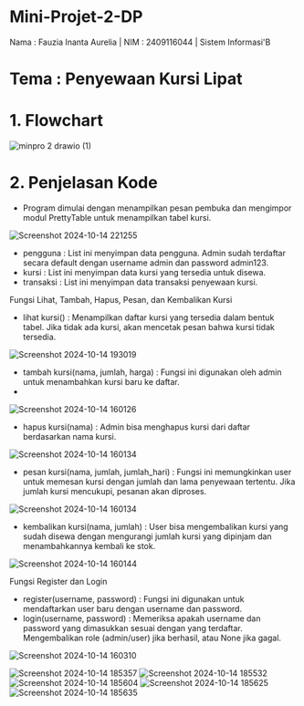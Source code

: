 # Mini-Projet-2-DP
Nama : Fauzia Inanta Aurelia | NIM : 2409116044 | Sistem Informasi'B
# Tema : Penyewaan Kursi Lipat

# 1. Flowchart
![minpro 2 drawio (1)](https://github.com/user-attachments/assets/21a12d1a-fbcd-465e-a3c0-88d5faae4678)

# 2. Penjelasan Kode
- Program dimulai dengan menampilkan pesan pembuka dan mengimpor modul PrettyTable untuk menampilkan tabel kursi.
  
![Screenshot 2024-10-14 221255](https://github.com/user-attachments/assets/6623ece8-5df1-4fa7-891a-705c159a5d3a)

- pengguna : List ini menyimpan data pengguna. Admin sudah terdaftar secara default dengan username admin dan password admin123.
-  kursi : List ini menyimpan data kursi yang tersedia untuk disewa.
-  transaksi : List ini menyimpan data transaksi penyewaan kursi.

Fungsi Lihat, Tambah, Hapus, Pesan, dan Kembalikan Kursi

- lihat kursi() : Menampilkan daftar kursi yang tersedia dalam bentuk tabel. Jika tidak ada kursi, akan mencetak pesan bahwa kursi tidak tersedia.
  
![Screenshot 2024-10-14 193019](https://github.com/user-attachments/assets/01798e84-1c56-4ff1-95f4-a54b2308fcfb)

- tambah kursi(nama, jumlah, harga) : Fungsi ini digunakan oleh admin untuk menambahkan kursi baru ke daftar.
- 
![Screenshot 2024-10-14 160126](https://github.com/user-attachments/assets/b1d332c4-e1be-4cb3-a1d2-0ae0bad71343)

- hapus kursi(nama) : Admin bisa menghapus kursi dari daftar berdasarkan nama kursi.
  
![Screenshot 2024-10-14 160134](https://github.com/user-attachments/assets/e8e251f9-8f3d-4b74-b0d3-d94ddf73fe92)

- pesan kursi(nama, jumlah, jumlah_hari) : Fungsi ini memungkinkan user untuk memesan kursi dengan jumlah dan lama penyewaan tertentu. Jika jumlah kursi mencukupi, pesanan akan diproses.

![Screenshot 2024-10-14 160134](https://github.com/user-attachments/assets/e8e251f9-8f3d-4b74-b0d3-d94ddf73fe92)

- kembalikan kursi(nama, jumlah) : User bisa mengembalikan kursi yang sudah disewa dengan mengurangi jumlah kursi yang dipinjam dan menambahkannya kembali ke stok.

![Screenshot 2024-10-14 160144](https://github.com/user-attachments/assets/fb4570c4-6992-4b0a-8ad3-a79010913aed)

Fungsi Register dan Login

- register(username, password) : Fungsi ini digunakan untuk mendaftarkan user baru dengan username dan password.
-  login(username, password) : Memeriksa apakah username dan password yang dimasukkan sesuai dengan yang terdaftar. Mengembalikan role (admin/user) jika berhasil, atau None jika gagal.


![Screenshot 2024-10-14 160310](https://github.com/user-attachments/assets/b1e74356-7029-4f50-a2c5-92d7e5dae57c)


![Screenshot 2024-10-14 185357](https://github.com/user-attachments/assets/6051bf94-0e78-410d-9801-77243cf4224d)
![Screenshot 2024-10-14 185532](https://github.com/user-attachments/assets/870656dd-d0b7-40e7-bc88-0d355c5b5026)
![Screenshot 2024-10-14 185604](https://github.com/user-attachments/assets/01258d33-4ff9-470a-8cc1-6dbb96fb257e)
![Screenshot 2024-10-14 185625](https://github.com/user-attachments/assets/afac4d7b-1c13-4ad9-b0b3-d733a0d97c00)
![Screenshot 2024-10-14 185635](https://github.com/user-attachments/assets/5cf1b03c-6be6-41cf-a539-c535dac5f77b)




